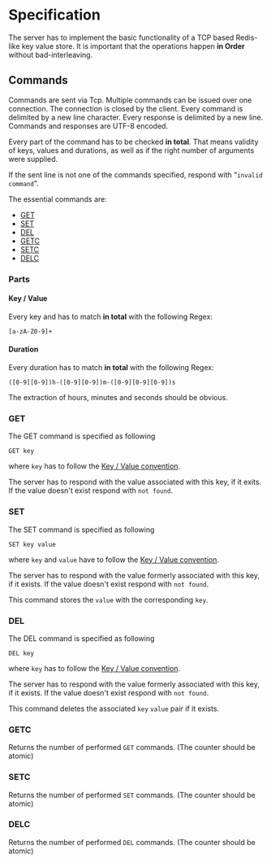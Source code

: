 # Specification

The server has to implement the basic functionality of a TCP based Redis-like key value store. It is important that the operations happen **in Order** without bad-interleaving.

## Commands

Commands are sent via Tcp. Multiple commands can be issued over one connection. The connection is closed by the client. Every command is delimited by a new line character. Every response is delimited by a new line. Commands and responses are UTF-8 encoded.

Every part of the command has to be checked **in total**. That means validity of keys, values and durations, as well as if the right number of arguments were supplied.

If the sent line is not one of the commands specified, respond with "`invalid command`".

The essential commands are:

* [GET](SPEC.md#get)
* [SET](SPEC.md#set)
* [DEL](SPEC.md#del)
* [GETC](SPEC.md#getc)
* [SETC](SPEC.md#setc)
* [DELC](SEPC.md#delc)

### Parts

#### Key / Value

Every key and has to match **in total** with the following Regex:
```regexp
[a-zA-Z0-9]+
```

#### Duration

Every duration has to match **in total** with the following Regex:
```regexp
([0-9][0-9])h-([0-9][0-9])m-([0-9][0-9][0-9])s
```
The extraction of hours, minutes and seconds should be obvious.

### GET

The GET command is specified as following

```
GET key
```

where `key` has to follow the [Key / Value convention](SPEC.md#key--value).

The server has to respond with the value associated with this key, if it exits. If the value doesn't exist respond with `not found`.

### SET

The SET command is specified as following

```
SET key value
```

where `key` and `value` have to follow the [Key / Value convention](SPEC.md#key--value).

The server has to respond with the value formerly associated with this key, if it exists. If the value doesn't exist respond with `not found`.

This command stores the `value` with the corresponding `key`.

### DEL

The DEL command is specified as following

```
DEL key
```

where `key` has to follow the [Key / Value convention](SPEC.md#key--value).

The server has to respond with the value formerly associated with this key, if it exists. If the value doesn't exist respond with `not found`.

This command deletes the associated `key` `value` pair if it exists.

### GETC

Returns the number of performed `GET` commands. (The counter should be atomic)

### SETC

Returns the number of performed `SET` commands. (The counter should be atomic)

### DELC

Returns the number of performed `DEL` commands. (The counter should be atomic)
